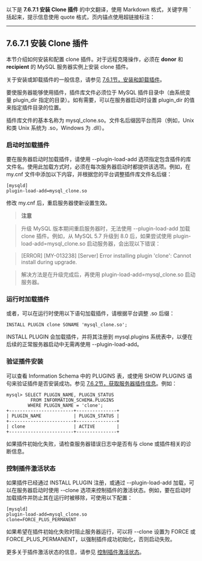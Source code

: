 以下是 **7.6.7.1 安装 Clone 插件** 的中文翻译，使用 Markdown 格式，关键字用 `括起来，提示信息使用 quote 格式，页内锚点使用超链接标注：



------





## 7.6.7.1 安装 Clone 插件





本节介绍如何安装和配置 clone 插件。对于远程克隆操作，必须在 **donor** 和 **recipient** 的 MySQL 服务器实例上安装 clone 插件。



关于安装或卸载插件的一般信息，请参见 [7.6.1节，安装和卸载插件](#7-6-1-installing-and-uninstalling-plugins)。



要使服务器能够使用插件，插件库文件必须位于 MySQL 插件目录中（由系统变量 plugin_dir 指定的目录）。如有需要，可以在服务器启动时设置 plugin_dir 的值来指定插件目录的位置。



插件库文件的基本名称为 mysql_clone.so。文件名后缀因平台而异（例如，Unix 和类 Unix 系统为 .so，Windows 为 .dll）。





### **启动时加载插件**





要在服务器启动时加载插件，请使用 --plugin-load-add 选项指定包含插件的库文件名。使用此加载方式时，必须在每次服务器启动时都提供该选项。例如，在 my.cnf 文件中添加以下内容，并根据您的平台调整插件库文件名后缀：

```
[mysqld]
plugin-load-add=mysql_clone.so
```

修改 my.cnf 后，重启服务器使新设置生效。



> **注意**

> 升级 MySQL 版本期间重启服务器时，无法使用 --plugin-load-add 加载 clone 插件。例如，从 MySQL 5.7 升级到 8.0 后，如果尝试使用 plugin-load-add=mysql_clone.so 启动服务器，会出现以下错误：

> [ERROR] [MY-013238] [Server] Error installing plugin 'clone': Cannot install during upgrade.

> 解决方法是在升级完成后，再使用 plugin-load-add=mysql_clone.so 启动服务器。





### **运行时加载插件**





或者，可以在运行时使用以下语句加载插件，请根据平台调整 .so 后缀：

```
INSTALL PLUGIN clone SONAME 'mysql_clone.so';
```

INSTALL PLUGIN 会加载插件，并将其注册到 mysql.plugins 系统表中，以便在后续的正常服务器启动中无需再使用 --plugin-load-add。





### **验证插件安装**





可以查看 Information Schema 中的 PLUGINS 表，或使用 SHOW PLUGINS 语句来验证插件是否安装成功。参见 [7.6.2节，获取服务器插件信息](#7-6-2-obtaining-server-plugin-information)。例如：

```
mysql> SELECT PLUGIN_NAME, PLUGIN_STATUS
         FROM INFORMATION_SCHEMA.PLUGINS
        WHERE PLUGIN_NAME = 'clone';
+------------------------+---------------+
| PLUGIN_NAME            | PLUGIN_STATUS |
+------------------------+---------------+
| clone                  | ACTIVE        |
+------------------------+---------------+
```

如果插件初始化失败，请检查服务器错误日志中是否有与 clone 或插件相关的诊断信息。





### **控制插件激活状态**





如果插件已经通过 INSTALL PLUGIN 注册，或通过 --plugin-load-add 加载，可以在服务器启动时使用 --clone 选项来控制插件的激活状态。例如，要在启动时加载插件并防止其在运行时被移除，可使用以下配置：

```
[mysqld]
plugin-load-add=mysql_clone.so
clone=FORCE_PLUS_PERMANENT
```

如果希望在插件初始化失败时阻止服务器运行，可以将 --clone 设置为 FORCE 或 FORCE_PLUS_PERMANENT，以强制插件成功初始化，否则启动失败。



更多关于插件激活状态的信息，请参见 [控制插件激活状态](#controlling-plugin-activation-state)。